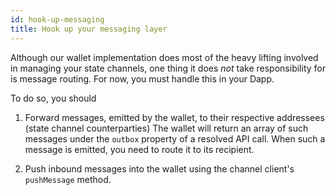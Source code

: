```yaml
---
id: hook-up-messaging
title: Hook up your messaging layer
---
```


Although our wallet implementation does most of the heavy lifting involved in managing your state channels, one thing it does _not_ take responsibility for is message routing. For now, you must handle this in your Dapp.

To do so, you should

1. Forward messages, emitted by the wallet, to their respective addressees (state channel counterparties) The wallet will return an array of such messages under the `outbox` property of a resolved API call. When such a message is emitted, you need to route it to its recipient.

2. Push inbound messages into the wallet using the channel client's `pushMessage` method.
